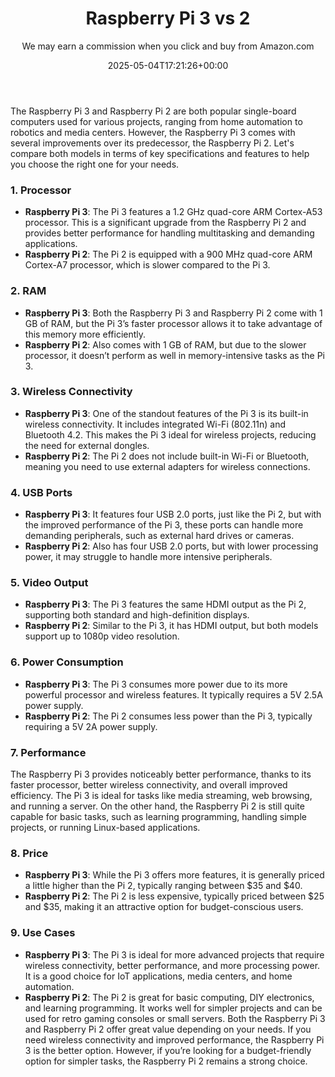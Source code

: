 ﻿---
author: We may earn a commission when you click and buy from Amazon.com
layout: post
title: Raspberry Pi 3 vs 2
date: '2025-05-04T17:21:26+00:00'
categories:
- Guide
tags: []
slug: /raspberry-pi-3-vs-2/
lastmod: 2025-05-07T12:21:28+03:00
---

The Raspberry Pi 3 and Raspberry Pi 2 are both popular single-board computers used for various projects, ranging from home automation to robotics and media centers. However, the Raspberry Pi 3 comes with several improvements over its predecessor, the Raspberry Pi 2. Let's compare both models in terms of key specifications and features to help you choose the right one for your needs.
### 1. Processor
- **Raspberry Pi 3**: The Pi 3 features a 1.2 GHz quad-core ARM Cortex-A53 processor. This is a significant upgrade from the Raspberry Pi 2 and provides better performance for handling multitasking and demanding applications.
- **Raspberry Pi 2**: The Pi 2 is equipped with a 900 MHz quad-core ARM Cortex-A7 processor, which is slower compared to the Pi 3.
### 2. RAM
- **Raspberry Pi 3**: Both the Raspberry Pi 3 and Raspberry Pi 2 come with 1 GB of RAM, but the Pi 3’s faster processor allows it to take advantage of this memory more efficiently.
- **Raspberry Pi 2**: Also comes with 1 GB of RAM, but due to the slower processor, it doesn’t perform as well in memory-intensive tasks as the Pi 3.
### 3. Wireless Connectivity
- **Raspberry Pi 3**: One of the standout features of the Pi 3 is its built-in wireless connectivity. It includes integrated Wi-Fi (802.11n) and Bluetooth 4.2. This makes the Pi 3 ideal for wireless projects, reducing the need for external dongles.
- **Raspberry Pi 2**: The Pi 2 does not include built-in Wi-Fi or Bluetooth, meaning you need to use external adapters for wireless connections.
### 4. USB Ports
- **Raspberry Pi 3**: It features four USB 2.0 ports, just like the Pi 2, but with the improved performance of the Pi 3, these ports can handle more demanding peripherals, such as external hard drives or cameras.
- **Raspberry Pi 2**: Also has four USB 2.0 ports, but with lower processing power, it may struggle to handle more intensive peripherals.
### 5. Video Output
- **Raspberry Pi 3**: The Pi 3 features the same HDMI output as the Pi 2, supporting both standard and high-definition displays.
- **Raspberry Pi 2**: Similar to the Pi 3, it has HDMI output, but both models support up to 1080p video resolution.
### 6. Power Consumption
- **Raspberry Pi 3**: The Pi 3 consumes more power due to its more powerful processor and wireless features. It typically requires a 5V 2.5A power supply.
- **Raspberry Pi 2**: The Pi 2 consumes less power than the Pi 3, typically requiring a 5V 2A power supply.
### 7. Performance
The Raspberry Pi 3 provides noticeably better performance, thanks to its faster processor, better wireless connectivity, and overall improved efficiency. The Pi 3 is ideal for tasks like media streaming, web browsing, and running a server. On the other hand, the Raspberry Pi 2 is still quite capable for basic tasks, such as learning programming, handling simple projects, or running Linux-based applications.
### 8. Price
- **Raspberry Pi 3**: While the Pi 3 offers more features, it is generally priced a little higher than the Pi 2, typically ranging between $35 and $40.
- **Raspberry Pi 2**: The Pi 2 is less expensive, typically priced between $25 and $35, making it an attractive option for budget-conscious users.
### 9. Use Cases
- **Raspberry Pi 3**: The Pi 3 is ideal for more advanced projects that require wireless connectivity, better performance, and more processing power. It is a good choice for IoT applications, media centers, and home automation.
- **Raspberry Pi 2**: The Pi 2 is great for basic computing, DIY electronics, and learning programming. It works well for simpler projects and can be used for retro gaming consoles or small servers.
Both the Raspberry Pi 3 and Raspberry Pi 2 offer great value depending on your needs. If you need wireless connectivity and improved performance, the Raspberry Pi 3 is the better option. However, if you’re looking for a budget-friendly option for simpler tasks, the Raspberry Pi 2 remains a strong choice.